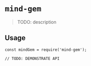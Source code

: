 # `mind-gem`

> TODO: description

## Usage

```
const mindGem = require('mind-gem');

// TODO: DEMONSTRATE API
```
